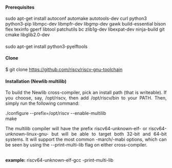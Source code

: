 #### Prerequisites
sudo apt-get install autoconf automake autotools-dev curl python3 python3-pip libmpc-dev libmpfr-dev libgmp-dev gawk build-essential bison flex texinfo gperf libtool patchutils bc zlib1g-dev libexpat-dev ninja-build git cmake libglib2.0-dev

####
sudo apt-get install python3-pyelftools

#### Clone 
$ git clone https://github.com/riscv/riscv-gnu-toolchain

#### Installation (Newlib multilib)
<p align="justify"> To build the Newlib cross-compiler, pick an install path (that is writeable). If you choose, say, /opt/riscv, then add /opt/riscv/bin to your PATH. Then, simply run the following command:</p>

./configure --prefix=/opt/riscv --enable-multilib
<br>make

<p align="justify">The multilib compiler will have the prefix riscv64-unknown-elf- or riscv64-unknown-linux-gnu- but will be able to target both 32-bit and 64-bit systems. It will support the most common -march/-mabi options, which can be seen by using the --print-multi-lib flag on either cross-compiler.</p>
<br><b>example:</b> riscv64-unknown-elf-gcc -print-multi-lib
